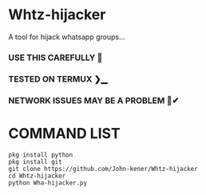 # Whtz-hijacker
A tool for hijack whatsapp groups...

### USE THIS CAREFULLY 🤫
### TESTED ON TERMUX ❯▁
### NETWORK ISSUES MAY BE A PROBLEM 📶✔

# COMMAND LIST

````
pkg install python
pkg install git
git clone https://github.com/John-kener/Whtz-hijacker
cd Whtz-hijacker
python Wha-hijacker.py


